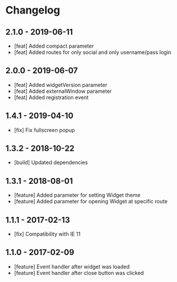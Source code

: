 # Changelog

## 2.1.0 - 2019-06-11

- [feat] Added compact parameter
- [feat] Added routes for only social and only username/pass login

## 2.0.0 - 2019-06-07

- [feat] Added widgetVersion parameter
- [feat] Added externalWindow parameter
- [feat] Added registration event

## 1.4.1 - 2019-04-10

- [fix] Fix fullscreen popup

## 1.3.2 - 2018-10-22

- [build] Updated dependencies

## 1.3.1 - 2018-08-01

- [feature] Added parameter for setting Widget theme
- [feature] Added parameter for opening Widget at specific route

## 1.1.1 - 2017-02-13

- [fix] Compatibility with IE 11

## 1.1.0 - 2017-02-09

- [feature] Event handler after widget was loaded
- [feature] Event handler after close button was clicked
